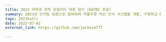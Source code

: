 ```yaml
---
title: 2023 대학생 창작 모빌리티 대회 참가 (KATRI 주관)
summary: 2023년 인지팀 팀원으로 참여하여 자율주행 차선 인식 시스템을 개발, 구현하고 GPS와 LiDAR를 활용한 주차 미션을 수행함.
tags: 2023katri
date: 2023-07-01
external_link: https://github.com/jackkim777

---
```

